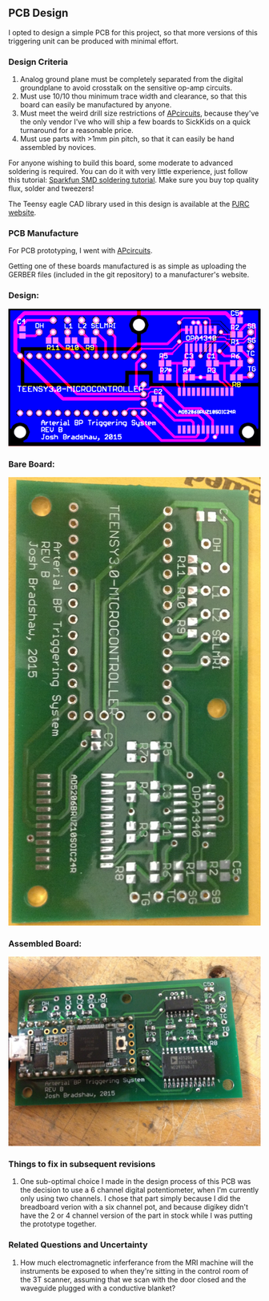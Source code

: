 ## PCB Design

I opted to design a simple PCB for this project, so that more versions of this triggering unit can be produced with minimal effort. 


### Design Criteria

1. Analog ground plane must be completely separated from the digital groundplane to avoid crosstalk on the sensitive op-amp circuits.
2. Must use 10/10 thou minimum trace width and clearance, so that this board can easily be manufactured by anyone.
3. Must meet the weird drill size restrictions of [APcircuits](http://apcircuits.com/), because they've the only vendor I've who will ship a few boards to SickKids on a quick turnaround for a reasonable price.
4. Must use parts with >1mm pin pitch, so that it can easily be hand assembled by novices.

For anyone wishing to build this board, some moderate to advanced soldering is required. You can do it with very little experience, just follow this tutorial: [Sparkfun SMD soldering tutorial](https://www.sparkfun.com/tutorials/96). Make sure you buy top quality flux, solder and tweezers!

The Teensy eagle CAD library used in this design is available at the [PJRC website](https://www.pjrc.com/teensy/eagle_lib.html). 

### PCB Manufacture

For PCB prototyping, I went with [APcircuits](http://apcircuits.com/). 

Getting one of these boards manufactured is as simple as uploading the GERBER files (included in the git repository) to a manufacturer's website.

### Design:

![alt text](/images/pcb_layout.png "Circuit board layout")

### Bare Board:

![alt text](/images/bare_board.JPG "Circuit board layout")

### Assembled Board:

![alt text](/images/assembled_board.JPG "Circuit board layout")

### Things to fix in subsequent revisions

1. One sub-optimal choice I made in the design process of this PCB was the decision to use a 6 channel digital potentiometer, when I'm currently only using two channels. I chose that part simply because I did the breadboard verion with a six channel pot, and because digikey didn't have the 2 or 4 channel version of the part in stock while I was putting the prototype together.

### Related Questions and Uncertainty
1. How much electromagnetic inferferance from the MRI machine will the instruments be exposed to when they're sitting in the control room of the 3T scanner, assuming that we scan with the door closed and the waveguide plugged with a conductive blanket?